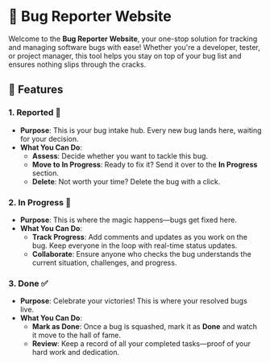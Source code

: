 # 🚀 Bug Reporter Website

Welcome to the **Bug Reporter Website**, your one-stop solution for tracking and managing software bugs with ease! Whether you're a developer, tester, or project manager, this tool helps you stay on top of your bug list and ensures nothing slips through the cracks.

## 🌟 Features

### 1. Reported 📝

- **Purpose**: This is your bug intake hub. Every new bug lands here, waiting for your decision.
- **What You Can Do**:
  - **Assess**: Decide whether you want to tackle this bug.
  - **Move to In Progress**: Ready to fix it? Send it over to the **In Progress** section.
  - **Delete**: Not worth your time? Delete the bug with a click.

### 2. In Progress 🔧

- **Purpose**: This is where the magic happens—bugs get fixed here.
- **What You Can Do**:
  - **Track Progress**: Add comments and updates as you work on the bug. Keep everyone in the loop with real-time status updates.
  - **Collaborate**: Ensure anyone who checks the bug understands the current situation, challenges, and progress.

### 3. Done ✅

- **Purpose**: Celebrate your victories! This is where your resolved bugs live.
- **What You Can Do**:
  - **Mark as Done**: Once a bug is squashed, mark it as **Done** and watch it move to the hall of fame.
  - **Review**: Keep a record of all your completed tasks—proof of your hard work and dedication.

